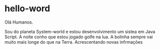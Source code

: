 # hello-word

Olá Humanos.

Sou do planeta System-world e estou desenvolvimento um sistea em Java Script.
A noite conho que estou jogado golfe na lua. A bolinha sempre vai muito mais longe do que na Terra.
Acrescentando novas infrmações

